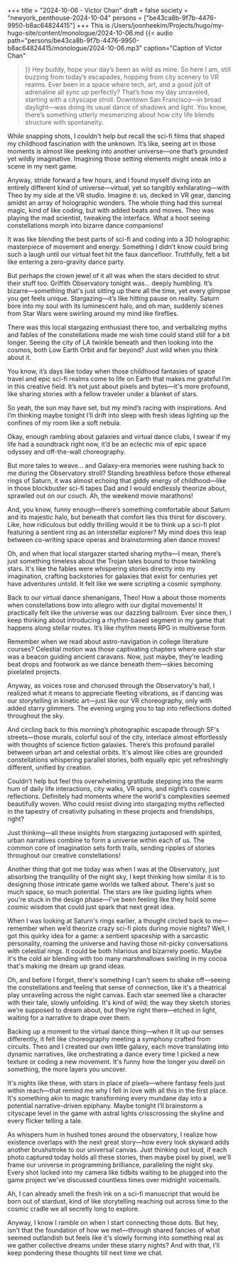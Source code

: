 +++
title = "2024-10-06 - Victor Chan"
draft = false
society = "newyork_penthouse-2024-10-04"
persons = ["be43ca8b-9f7b-4476-9950-b8ac64824415"]
+++
This is /Users/joonheekim/Projects/hugo/my-hugo-site/content/monologue/2024-10-06.md
{{< audio
    path="persons/be43ca8b-9f7b-4476-9950-b8ac64824415/monologue/2024-10-06.mp3" 
    caption="Caption of Victor Chan"
>}}
Hey buddy, hope your day’s been as wild as mine.
So here I am, still buzzing from today’s escapades, hopping from city scenery to VR realms. Ever been in a space where tech, art, and a good jolt of adrenaline all sync up perfectly? That’s how my day unraveled, starting with a cityscape stroll. Downtown San Francisco—in broad daylight—was doing its usual dance of shadows and light. You know, there’s something utterly mesmerizing about how city life blends structure with spontaneity.

While snapping shots, I couldn't help but recall the sci-fi films that shaped my childhood fascination with the unknown. It’s like, seeing art in those moments is almost like peeking into another universe—one that’s grounded yet wildly imaginative. Imagining those setting elements might sneak into a scene in my next game.

Anyway, stride forward a few hours, and I found myself diving into an entirely different kind of universe—virtual, yet so tangibly exhilarating—with Theo by my side at the VR studio. Imagine it: us, decked in VR gear, dancing amidst an array of holographic wonders. The whole thing had this surreal magic, kind of like coding, but with added beats and moves. Theo was playing the mad scientist, tweaking the interface. What a hoot seeing constellations morph into bizarre dance companions!

It was like blending the best parts of sci-fi and coding into a 3D holographic masterpiece of movement and energy. Something I didn’t know could bring such a laugh until our virtual feet hit the faux dancefloor. Truthfully, felt a bit like entering a zero-gravity dance party.

But perhaps the crown jewel of it all was when the stars decided to strut their stuff too. Griffith Observatory tonight was... deeply humbling. It’s bizarre—something that's just sitting up there all the time, yet every glimpse you get feels unique. Stargazing—it’s like hitting pause on reality. Saturn bore into my soul with its luminescent halo, and oh man, suddenly scenes from Star Wars were swirling around my mind like fireflies.

There was this local stargazing enthusiast there too, and verbalizing myths and fables of the constellations made me wish time could stand still for a bit longer. Seeing the city of LA twinkle beneath and then looking into the cosmos, both Low Earth Orbit and far beyond? Just wild when you think about it.

You know, it’s days like today when those childhood fantasies of space travel and epic sci-fi realms come to life on Earth that makes me grateful I’m in this creative field. It’s not just about pixels and bytes—it's more profound, like sharing stories with a fellow traveler under a blanket of stars.

So yeah, the sun may have set, but my mind’s racing with inspirations. And I’m thinking maybe tonight I’ll drift into sleep with fresh ideas lighting up the confines of my room like a soft nebula.

Okay, enough rambling about galaxies and virtual dance clubs, I swear if my life had a soundtrack right now, it’d be an eclectic mix of epic space odyssey and off-the-wall choreography.

But more tales to weave...
and Galaxy-era memories were rushing back to me during the Observatory stroll? Standing breathless before those ethereal rings of Saturn, it was almost echoing that giddy energy of childhood—like in those blockbuster sci-fi tapes Dad and I would endlessly theorize about, sprawled out on our couch. Ah, the weekend movie marathons!

And, you know, funny enough—there’s something comfortable about Saturn and its majestic halo, but beneath that comfort lies this thirst for discovery. Like, how ridiculous but oddly thrilling would it be to think up a sci-fi plot featuring a sentient ring as an interstellar explorer? My mind does this leap between co-writing space operas and brainstorming alien dance moves! 

Oh, and when that local stargazer started sharing myths—I mean, there’s just something timeless about the Trojan tales bound to those twinkling stars. It's like the fables were whispering stories directly into my imagination, crafting backstories for galaxies that exist for centuries yet have adventures untold. It felt like we were scripting a cosmic symphony. 

Back to our virtual dance shenanigans, Theo! How a about those moments when constellations bow into allegro with our digital movements! It practically felt like the universe was our dazzling ballroom. Ever since then, I keep thinking about introducing a rhythm-based segment in my game that happens along stellar routes. It’s like rhythm meets RPG in multiverse form. 

Remember when we read about astro-navigation in college literature courses? Celestial motion was those captivating chapters where each star was a beacon guiding ancient caravans. Now, just maybe, they're leading beat drops and footwork as we dance beneath them—skies becoming pixelated projects.

Anyway, as voices rose and chorused through the Observatory's hall, I realized what it means to appreciate fleeting vibrations, as if dancing was our storytelling in kinetic art—just like our VR choreography, only with added starry glimmers. The evening urging you to tap into reflections dotted throughout the sky.

And circling back to this morning’s photographic escapade through SF's streets—those murals, colorful soul of the city, interlace almost effortlessly with thoughts of science fiction galaxies. There’s this profound parallel between urban art and celestial orbits. It's almost like cities are grounded constellations whispering parallel stories, both equally epic yet refreshingly different, unified by creation.

Couldn’t help but feel this overwhelming gratitude stepping into the warm hum of daily life interactions, city walks, VR spins, and night’s cosmic reflections. Definitely had moments where the world's complexities seemed beautifully woven. Who could resist diving into stargazing myths reflected in the tapestry of creativity pulsating in these projects and friendships, right?

Just thinking—all these insights from stargazing juxtaposed with spirited, urban narratives combine to form a universe within each of us. The common core of imagination sets forth trails, sending ripples of stories throughout our creative constellations!


Another thing that got me today was when I was at the Observatory, just absorbing the tranquility of the night sky, I kept thinking how similar it is to designing those intricate game worlds we talked about. There's just so much space, so much potential. The stars are like guiding lights when you're stuck in the design phase—I've been feeling like they hold some cosmic wisdom that could just spark that next great idea.

When I was looking at Saturn's rings earlier, a thought circled back to me—remember when we’d theorize crazy sci-fi plots during movie nights? Well, I got this quirky idea for a game: a sentient spaceship with a sarcastic personality, roaming the universe and having those nit-picky conversations with celestial rings. It could be both hilarious and bizarrely poetic. Maybe it's the cold air blending with too many marshmallows swirling in my cocoa that's making me dream up grand ideas.

Oh, and before I forget, there's something I can't seem to shake off—seeing the constellations and feeling that sense of connection, like it's a theatrical play unraveling across the night canvas. Each star seemed like a character with their tale, slowly unfolding. It's kind of wild; the way they sketch stories we’re supposed to dream about, but they’re right there—etched in light, waiting for a narrative to drape over them.

Backing up a moment to the virtual dance thing—when it lit up our senses differently, it felt like choreography meeting a symphony crafted from circuits. Theo and I created our own little galaxy, each move translating into dynamic narratives, like orchestrating a dance every time I picked a new texture or coding a new movement. It's funny how the longer you dwell on something, the more layers you uncover.

It's nights like these, with stars in place of pixels—where fantasy feels just within reach—that remind me why I fell in love with all this in the first place. It's something akin to magic transforming every mundane day into a potential narrative-driven epiphany. Maybe tonight I’ll brainstorm a cityscape level in the game with astral lights crisscrossing the skyline and every flicker telling a tale.

As whispers hum in hushed tones around the observatory, I realize how existence overlaps with the next great story—how every look skyward adds another brushstroke to our universal canvas. Just thinking out loud, if each photo captured today holds all these stories, then maybe pixel by pixel, we'll frame our universe in programming brilliance, paralleling the night sky. Every shot locked into my camera like tidbits waiting to be plugged into the game project we've discussed countless times over midnight voicemails.

Ah, I can already smell the fresh ink on a sci-fi manuscript that would be born out of stardust, kind of like storytelling reaching out across time to the cosmic cradle we all secretly long to explore.

Anyway, I know I ramble on when I start connecting those dots. But hey, isn't that the foundation of how we met—through shared fancies of what seemed outlandish but feels like it's slowly forming into something real as we gather collective dreams under these starry nights?
And with that, I'll keep pondering these thoughts till next time we chat.
